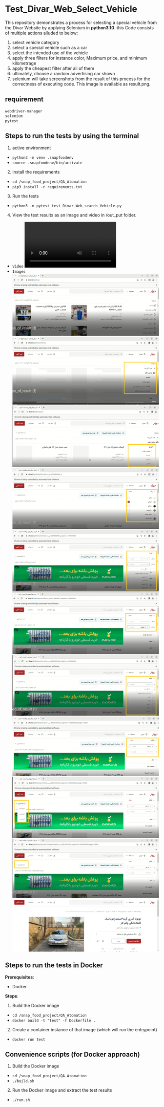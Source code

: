 # Test_Divar_Web_Select_Vehicle

This repository demonstrates a process for selecting a special vehicle from the Divar Website by applying Selenium in **python3.10**.
this Code consists of multiple actions alluded to below:
1) select vehicle category
2) select a special vehicle such as a car
3) select the intended use of the vehicle
4) apply three filters for instance color, Maximum price, and minimum kilometrage
5) apply the cheapest filter after all of them
6) ultimately, choose a random advertising car shown
7) selenium will take screenshots from the result of this process for the correctness of executing code. This image is available as result.png.

## requirement
    webdriver-manager
    selenium 
    pytest
    
## Steps to run the tests by using the terminal 
1) active environment
- `python3 -m venv .snapfoodenv`
- `source .snapfoodenv/bin/activate`
2) Install the requirements
- `cd /snap_food_project/QA_Atomation`
- `pip3 install -r requirements.txt`
3) Run the tests
- `python3 -m pytest test_Divar_Web_search_Vehicle.py`
4) View the test results as an image and video in /out_put folder.
- `Video`
![Watch the video](out_put/video_of_result.webm)
- `Images`
![Image Alt Text](out_put/image_of_process/1.PNG)
![Image Alt Text](out_put/image_of_process/2.PNG)
![Image Alt Text](out_put/image_of_process/3.PNG)
![Image Alt Text](out_put/image_of_process/4.PNG)
![Image Alt Text](out_put/image_of_process/5.PNG)
![Image Alt Text](out_put/image_of_process/6.PNG)
![Image Alt Text](out_put/image_of_process/7.PNG)
![Image Alt Text](out_put/image_of_process/8.PNG)
![Image Alt Text](out_put/image_of_process/9.PNG)
![Image Alt Text](out_put/image_of_process/10.PNG)
![Image Alt Text](out_put/result.png)



## Steps to run the tests in Docker

**Prerequisites**:

- Docker

**Steps**:

1) Build the Docker image
- `cd /snap_food_project/QA_Atomation`
- `docker build -t "test" -f Dockerfile .`
2) Create a container instance of that image (which will run the entrypoint)
- `docker run test`

## Convenience scripts (for Docker approach)

1) Build the Docker image
- `cd /snap_food_project/QA_Atomation`
- `./build.sh`
2) Run the Docker image and extract the test results
- `./run.sh`
